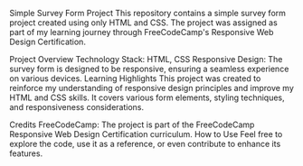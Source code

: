 

Simple Survey Form Project
This repository contains a simple survey form project created using only HTML and CSS. The project was assigned as part of my learning journey through FreeCodeCamp's Responsive Web Design Certification.

Project Overview
Technology Stack: HTML, CSS
Responsive Design: The survey form is designed to be responsive, ensuring a seamless experience on various devices.
Learning Highlights
This project was created to reinforce my understanding of responsive design principles and improve my HTML and CSS skills. It covers various form elements, styling techniques, and responsiveness considerations.

Credits
FreeCodeCamp: The project is part of the FreeCodeCamp Responsive Web Design Certification curriculum.
How to Use
Feel free to explore the code, use it as a reference, or even contribute to enhance its features.
